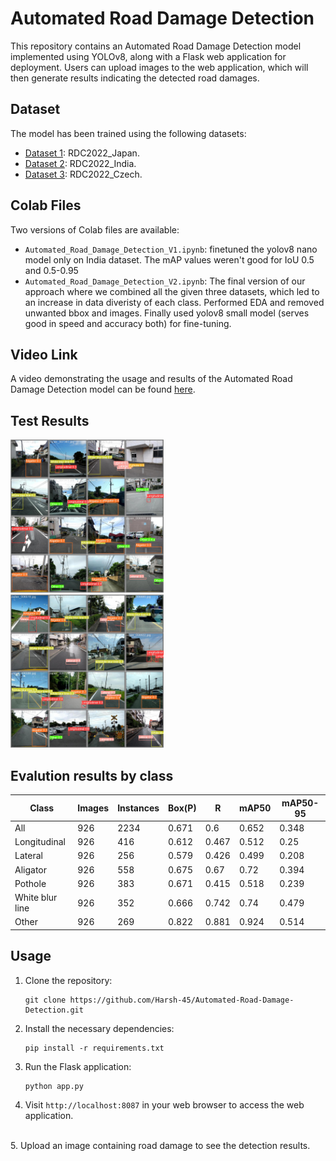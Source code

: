 # Automated Road Damage Detection

This repository contains an Automated Road Damage Detection model implemented using YOLOv8, along with a Flask web application for deployment. Users can upload images to the web application, which will then generate results indicating the detected road damages.

## Dataset
The model has been trained using the following datasets:
- [Dataset 1](https://bigdatacup.s3.ap-northeast-1.amazonaws.com/2022/CRDDC2022/RDD2022/Country_Specific_Data_CRDDC2022/RDD2022_Japan.zip): RDC2022_Japan.
- [Dataset 2](https://bigdatacup.s3.ap-northeast-1.amazonaws.com/2022/CRDDC2022/RDD2022/Country_Specific_Data_CRDDC2022/RDD2022_India.zip): RDC2022_India.
- [Dataset 3](https://bigdatacup.s3.ap-northeast-1.amazonaws.com/2022/CRDDC2022/RDD2022/Country_Specific_Data_CRDDC2022/RDD2022_Czech.zip): RDC2022_Czech.

## Colab Files
Two versions of Colab files are available:
- `Automated_Road_Damage_Detection_V1.ipynb`: finetuned the yolov8 nano model only on India dataset. The mAP values weren't good for IoU 0.5 and 0.5-0.95
- `Automated_Road_Damage_Detection_V2.ipynb`: The final version of our approach where we combined all the given three datasets, which led to an increase in data diveristy of each class. Performed EDA and removed unwanted bbox and images. Finally used yolov8 small model (serves good in speed and accuracy both) for fine-tuning.

## Video Link
A video demonstrating the usage and results of the Automated Road Damage Detection model can be found [here](https://drive.google.com/drive/folders/1Cw2L41ZO_cSlI6BW4bLh8W-gTW2-jpS2?usp=drive_link).

## Test Results
<p>
    <img src="Images/val_batch1_pred.jpg" width="245">&emsp;
  <img src="Images/val_batch2_pred.jpg" width="245">&emsp;
</p>


## Evalution results by class

| Class             | Images | Instances | Box(P) | R     | mAP50 | mAP50-95 |
|-------------------|--------|-----------|--------|-------|-------|----------|
| All               | 926    | 2234      | 0.671  | 0.6   | 0.652 | 0.348    |
| Longitudinal      | 926    | 416       | 0.612  | 0.467 | 0.512 | 0.25     |
| Lateral           | 926    | 256       | 0.579  | 0.426 | 0.499 | 0.208    |
| Aligator          | 926    | 558       | 0.675  | 0.67  | 0.72  | 0.394    |
| Pothole           | 926    | 383       | 0.671  | 0.415 | 0.518 | 0.239    |
| White blur line   | 926    | 352       | 0.666  | 0.742 | 0.74  | 0.479    |
| Other             | 926    | 269       | 0.822  | 0.881 | 0.924 | 0.514    |


## Usage
1. Clone the repository:
   ```
   git clone https://github.com/Harsh-45/Automated-Road-Damage-Detection.git
   ```
2. Install the necessary dependencies:
   ```
   pip install -r requirements.txt
   ```
3. Run the Flask application:
   ```
   python app.py
   ```
4. Visit `http://localhost:8087` in your web browser to access the web application.
<br>
5. Upload an image containing road damage to see the detection results.


